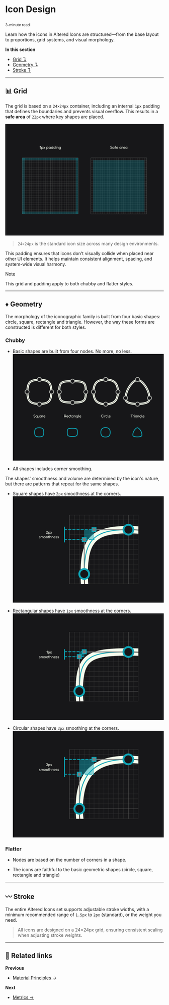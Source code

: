 # Icon Design  
<sub>3-minute read</sub>

Learn how the icons in Altered Icons are structured—from the base layout to proportions, grid systems, and visual morphology.

**In this section**  
+ [Grid ↴](#-grid)  
+ [Geometry ↴](#-geometry)
+ [Stroke ↴](#-stroke)

---


## 📊 Grid

The grid is based on a `24×24px` container, including an internal `1px` padding that defines the boundaries and prevents visual overflow. This results in a **safe area** of `22px` where key shapes are placed.

![Altered Icons 24x24px Grid](../../images/slide-2.webp)

> `24×24px` is the standard icon size across many design environments.

This padding ensures that icons don't visually collide when placed near other UI elements. It helps maintain consistent alignment, spacing, and system-wide visual harmony.


> [!NOTE] 
> This grid and padding apply to both chubby and flatter styles.

---

## ♦️ Geometry
The morphology of the iconographic family is built from four basic shapes: circle, square, rectangle and triangle. However, the way these forms are constructed is different for both styles. 


### Chubby

+ Basic shapes are built from four nodes. No more, no less.
	![Chubby Shapes](../../images/slide-3.webp)

+ All shapes includes corner smoothing. 

The shapes' smoothness and volume are determined by the icon's nature, but there are patterns that repeat for the same shapes.

+ Square shapes have `2px` smoothness at the corners.
	![Square shape smoothness](../../images/slide-4.webp)

+ Rectangular shapes have `1px` smoothness at the corners.
	![Rectangle shape smoothness](../../images/slide-5.webp)

+ Circular shapes have `3px` smoothing at the corners.
	![Circle shape smoothness](../../images/slide-6.webp)


### Flatter

+ Nodes are based on the number of corners in a shape.

+ The icons are faithful to the basic geometric shapes (circle, square, rectangle and triangle)


---

## 〰️ Stroke

The entire Altered Icons set supports adjustable stroke widths, with a minimum recommended range of `1.5px` to `2px` (standard), or the weight you need.

> All icons are designed on a 24×24px grid, ensuring consistent scaling when adjusting stroke weights.


---

## 📍 Related links

**Previous**  
+ [Material Principles →](01_basics.md)

**Next**  
+ [Metrics →](03_metrics.md)